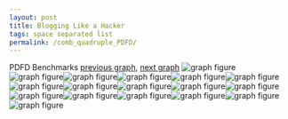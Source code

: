 ```yaml
---
layout: post
title: Blogging Like a Hacker
tags: space separated list
permalink: /comb_quadruple_PDFD/
---
```


PDFD Benchmarks
[previous graph](./comb_quadruple_O/), [next graph](./comb_quadruple_RB/)
<img src="./images/quadruple/PDFD/PDFD-AVL_box.png" alt="graph figure"><img src="./images/quadruple/PDFD/PDFD-A_box.png" alt="graph figure"><img src="./images/quadruple/PDFD/PDFD-CYPHERD_box.png" alt="graph figure"><img src="./images/quadruple/PDFD/PDFD-EGG_box.png" alt="graph figure"><img src="./images/quadruple/PDFD/PDFD-FACE_box.png" alt="graph figure"><img src="./images/quadruple/PDFD/PDFD-FLOYD_box.png" alt="graph figure"><img src="./images/quadruple/PDFD/PDFD-F_box.png" alt="graph figure"><img src="./images/quadruple/PDFD/PDFD-H_box.png" alt="graph figure"><img src="./images/quadruple/PDFD/PDFD-JSOND_box.png" alt="graph figure"><img src="./images/quadruple/PDFD/PDFD-K_box.png" alt="graph figure"><img src="./images/quadruple/PDFD/PDFD-O_box.png" alt="graph figure"><img src="./images/quadruple/PDFD/PDFD-PDFD_box.png" alt="graph figure"><img src="./images/quadruple/PDFD/PDFD-RB_box.png" alt="graph figure"><img src="./images/quadruple/PDFD/PDFD-ROD_box.png" alt="graph figure"><img src="./images/quadruple/PDFD/PDFD-SMATRIX_box.png" alt="graph figure"><img src="./images/quadruple/PDFD/PDFD-SORTD_box.png" alt="graph figure"><img src="./images/quadruple/PDFD/PDFD-ZB_box.png" alt="graph figure">